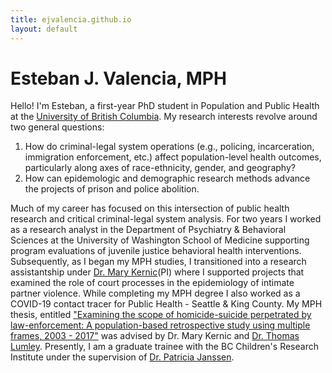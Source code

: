 ```yaml
---
title: ejvalencia.github.io
layout: default
---
```


# Esteban J. Valencia, MPH

Hello! I'm Esteban, a first-year PhD student in Population and Public Health at the [University of British Columbia](https://www.spph.ubc.ca/). My research interests revolve around two general questions: 

1. How do criminal-legal system operations (e.g., policing, incarceration, immigration enforcement, etc.) affect population-level health outcomes, particularly along axes of race-ethnicity, gender, and geography?
2. How can epidemologic and demographic research methods advance the projects of prison and police abolition.

Much of my career has focused on this intersection of public health research and critical criminal-legal system analysis. For two years I worked as a research analyst in the Department of Psychiatry & Behavioral Sciences at the University of Washington School of Medicine supporting program evaluations of juvenile justice behavioral health interventions. Subsequently, as I began my MPH studies, I transitioned into a research assistantship under [Dr. Mary Kernic](https://epi.washington.edu/faculty/kernic-mary/)(PI) where I supported projects that examined the role of court processes in the epidemiology of intimate partner violence. While completing my MPH degree I also worked as a COVID-19 contact tracer for Public Health - Seattle & King County. My MPH thesis, entitled ["Examining the scope of homicide-suicide perpetrated by law-enforcement: A population-based retrospective study using multiple frames, 2003 - 2017"](https://digital.lib.washington.edu/researchworks/handle/1773/48028) was advised by Dr. Mary Kernic and [Dr. Thomas Lumley](https://www.stat.auckland.ac.nz/people/tlum005). Presently, I am a graduate trainee with the BC Children's Research Institute under the supervision of [Dr. Patricia Janssen](https://www.bcchr.ca/pjanssen).
